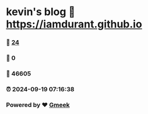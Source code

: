 # kevin's blog :link: https://iamdurant.github.io 
### :page_facing_up: [24](https://iamdurant.github.io/tag.html) 
### :speech_balloon: 0 
### :hibiscus: 46605 
### :alarm_clock: 2024-09-19 07:16:38 
### Powered by :heart: [Gmeek](https://github.com/Meekdai/Gmeek)
